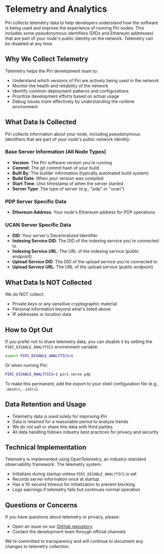 # Telemetry and Analytics

Piri collects telemetry data to help developers understand how the software is being used and improve the experience of running Piri nodes. 
This includes some pseudonymous identifiers (DIDs and Ethereum addresses) that are part of your node's public identity on the network. 
Telemetry can be disabled at any time.

## Why We Collect Telemetry

Telemetry helps the Piri development team to:

- Understand which versions of Piri are actively being used in the network
- Monitor the health and reliability of the network
- Identify common deployment patterns and configurations
- Prioritize development efforts based on actual usage
- Debug issues more effectively by understanding the runtime environment

## What Data Is Collected

Piri collects information about your node, including pseudonymous identifiers that are part of your node's public network identity:

### Base Server Information (All Node Types)

- **Version**: The Piri software version you're running
- **Commit**: The git commit hash of your build
- **Built By**: The builder information (typically automated build system)
- **Build Date**: When your version was compiled
- **Start Time**: Unix timestamp of when the server started
- **Server Type**: The type of server (e.g., "pdp" or "ucan")

### PDP Server Specific Data

- **Ethereum Address**: Your node's Ethereum address for PDP operations

### UCAN Server Specific Data

- **DID**: Your server's Decentralized Identifier
- **Indexing Service DID**: The DID of the indexing service you're connected to
- **Indexing Service URL**: The URL of the indexing service (public endpoint)
- **Upload Service DID**: The DID of the upload service you're connected to
- **Upload Service URL**: The URL of the upload service (public endpoint)

## What Data Is NOT Collected

We do NOT collect:

- Private keys or any sensitive cryptographic material
- Personal information beyond what's listed above
- IP addresses or location data

## How to Opt Out

If you prefer not to share telemetry data, you can disable it by setting the `PIRI_DISABLE_ANALYTICS` environment variable:

```bash
export PIRI_DISABLE_ANALYTICS=1
```

Or when running Piri:

```bash
PIRI_DISABLE_ANALYTICS=1 piri serve pdp
```

To make this permanent, add the export to your shell configuration file (e.g., `.bashrc`, `.zshrc`).

## Data Retention and Usage

- Telemetry data is used solely for improving Piri
- Data is retained for a reasonable period to analyze trends
- We do not sell or share this data with third parties
- All data handling follows industry best practices for privacy and security

## Technical Implementation

Telemetry is implemented using OpenTelemetry, an industry-standard observability framework. The telemetry system:

- Initializes during startup unless `PIRI_DISABLE_ANALYTICS` is set
- Records server information once at startup
- Has a 10-second timeout for initialization to prevent blocking
- Logs warnings if telemetry fails but continues normal operation

## Questions or Concerns

If you have questions about telemetry or privacy, please:

- Open an issue on our [GitHub repository](https://github.com/storacha/piri)
- Contact the development team through official channels

We're committed to transparency and will continue to document any changes to telemetry collection.